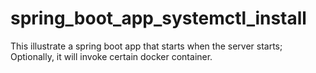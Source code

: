 # spring_boot_app_systemctl_install
This illustrate a spring boot app that starts when the server starts; Optionally, it will invoke certain docker container. 
